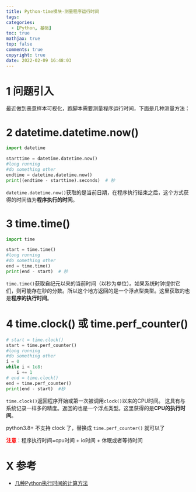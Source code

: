 ```yaml
---
title: Python-time模块-测量程序运行时间
tags:
categories:
  - [Python, 基础]
toc: true
mathjax: true
top: false
comments: true
copyright: true
date: 2022-02-09 16:48:03
---
```


# 1 问题引入

最近做到恶意样本可视化，跑脚本需要测量程序运行时间，下面是几种测量方法：

# 2 datetime.datetime.now()

```python
import datetime

starttime = datetime.datetime.now()
#long running
#do something other
endtime = datetime.datetime.now()
print((endtime - starttime).seconds)  # 秒 
```

`datetime.datetime.now()`获取的是当前日期，在程序执行结束之后，这个方式获得的时间值为**程序执行的时间**。

# 3 time.time()

```python
import time

start = time.time()
#long running
#do something other
end = time.time()
print(end - start)  # 秒 
```

`time.time()`获取自纪元以来的当前时间（以秒为单位）。如果系统时钟提供它们，则可能存在秒的分数。所以这个地方返回的是一个浮点型类型。这里获取的也是**程序的执行时间**。

# 4 time.clock() 或 time.perf_counter()

```python
# start = time.clock()
start = time.perf_counter()
#long running
#do something other
i = 0
while i < 1e8:
    i += 1
# end = time.clock()
end = time.perf_counter()
print(end - start)  #秒
```

`time.clock()`返回程序开始或第一次被调用`clock()`以来的CPU时间。 这具有与系统记录一样多的精度。返回的也是一个浮点类型。这里获得的是**CPU的执行时间**。

python3.8+ 不支持 clock 了，替换成 `time.perf_counter()` 就可以了

<font color=red>**注意**</font>：程序执行时间=cpu时间 + io时间 + 休眠或者等待时间

# X 参考

* [几种Python执行时间的计算方法](https://blog.csdn.net/wangshuang1631/article/details/54286551)


